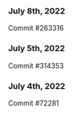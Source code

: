 ### July 8th, 2022

Commit #263316

### July 5th, 2022

Commit #314353


### July 4th, 2022

Commit #72281
